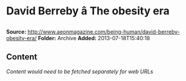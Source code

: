 # David Berreby â The obesity era

**Source:** http://www.aeonmagazine.com/being-human/david-berreby-obesity-era/
**Folder:** Archive
**Added:** 2013-07-18T15:40:18




## Content
*Content would need to be fetched separately for web URLs*
